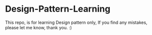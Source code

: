 # Design-Pattern-Learning
This repo, is for learning Design pattern only, If you find any mistakes, please let me know, thank you. :)
